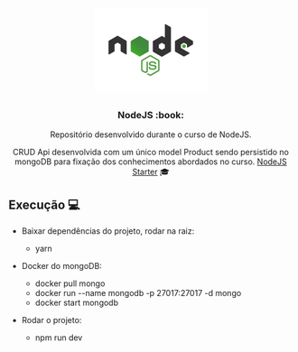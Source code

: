 <h1 align="center">
    <img alt="Starter" title="Javascript Starter"src=".github/nodejs-logo.png" width="200px" />
</h1>

<h3 align="center">
  NodeJS :book:
</h3>

<p align="center"> 
  Repositório desenvolvido durante o curso de NodeJS.<br>
</p>

<p align="center">
  CRUD Api desenvolvida com um único model Product sendo persistido no mongoDB para fixação dos conhecimentos abordados no curso.  
  <a href="https://skylab.rocketseat.com.br/journey/starter">NodeJS Starter</a> 🎓
</p>

## Execução 💻
 - Baixar dependências do projeto, rodar na raiz: 
 	  - yarn 
 
 - Docker do mongoDB:
    - docker pull mongo 
    - docker run --name mongodb -p 27017:27017 -d mongo
    - docker start mongodb

  - Rodar o projeto:
    - npm run dev


